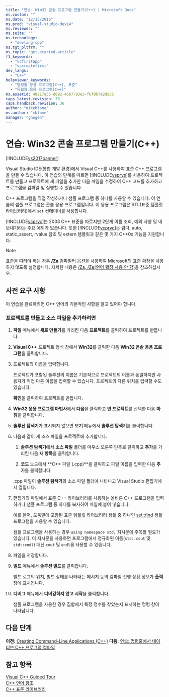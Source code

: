 ```yaml
---
title: "연습: Win32 콘솔 프로그램 만들기(C++) | Microsoft Docs"
ms.custom: ""
ms.date: "12/15/2016"
ms.prod: "visual-studio-dev14"
ms.reviewer: ""
ms.suite: ""
ms.technology: 
  - "devlang-cpp"
ms.tgt_pltfrm: ""
ms.topic: "get-started-article"
f1_keywords: 
  - "vcfirstapp"
  - "vccreatefirst"
dev_langs: 
  - "C++"
helpviewer_keywords: 
  - "명령줄 응용 프로그램[C++], 표준"
  - "독립형 응용 프로그램[C++]"
ms.assetid: 48217e35-d892-46b7-93e3-f6f0b7e2da35
caps.latest.revision: 36
caps.handback.revision: 36
author: "mikeblome"
ms.author: "mblome"
manager: "ghogen"
---
```

# 연습: Win32 콘솔 프로그램 만들기(C++)
[!INCLUDE[vs2017banner](../assembler/inline/includes/vs2017banner.md)]

Visual Studio IDE\(통합 개발 환경\)에서 Visual C\+\+를 사용하여 표준 C\+\+ 프로그램을 만들 수 있습니다.  이 연습의 단계를 따르면 [!INCLUDE[vsprvs](../assembler/masm/includes/vsprvs_md.md)]를 사용하여 프로젝트를 만들고 프로젝트에 새 파일을 추가한 다음 파일을 수정하여 C\+\+ 코드를 추가하고 프로그램을 컴파일 및 실행할 수 있습니다.  
  
 C\+\+ 프로그램을 직접 작성하거나 샘플 프로그램 중 하나를 사용할 수 있습니다.  이 연습의 샘플 프로그램은 콘솔 응용 프로그램입니다.  이 응용 프로그램은 STL\(표준 템플릿 라이브러리\)에서 `set` 컨테이너를 사용합니다.  
  
 [!INCLUDE[vcprvc](../build/includes/vcprvc_md.md)]는 2003 C\+\+ 표준을 따르지만 2단계 이름 조회, 예외 사양 및 내보내기라는 주요 예외가 있습니다.  또한 [!INCLUDE[vcprvc](../build/includes/vcprvc_md.md)]는 람다, auto, static\_assert, rvalue 참조 및 extern 템플릿과 같은 몇 가지 C\+\+0x 기능을 지원합니다.  
  
> [!NOTE]
>  표준을 따라야 하는 경우 **\/Za** 컴파일러 옵션을 사용하여 Microsoft의 표준 확장을 사용하지 않도록 설정합니다.  자세한 내용은 [\/Za, \/Ze\(언어 확장 사용 안 함\)](../build/reference/za-ze-disable-language-extensions.md)을 참조하십시오.  
  
## 사전 요구 사항  
 이 연습을 완료하려면 C\+\+ 언어의 기본적인 사항을 알고 있어야 합니다.  
  
### 프로젝트를 만들고 소스 파일을 추가하려면  
  
1.  **파일** 메뉴에서 **새로 만들기**를 가리킨 다음 **프로젝트**를 클릭하여 프로젝트를 만듭니다.  
  
2.  **Visual C\+\+** 프로젝트 형식 창에서 **Win32**를 클릭한 다음 **Win32 콘솔 응용 프로그램**을 클릭합니다.  
  
3.  프로젝트의 이름을 입력합니다.  
  
     프로젝트가 포함된 솔루션의 이름은 기본적으로 프로젝트의 이름과 동일하지만 사용자가 직접 다른 이름을 입력할 수 있습니다.  프로젝트의 다른 위치를 입력할 수도 있습니다.  
  
     **확인**을 클릭하여 프로젝트를 만듭니다.  
  
4.  **Win32 응용 프로그램 마법사**에서 **다음**을 클릭하고 **빈 프로젝트**를 선택한 다음 **마침**을 클릭합니다.  
  
5.  **솔루션 탐색기**가 표시되지 않으면 **보기** 메뉴에서 **솔루션 탐색기**를 클릭합니다.  
  
6.  다음과 같이 새 소스 파일을 프로젝트에 추가합니다.  
  
    1.  **솔루션 탐색기**에서 **소스 파일** 폴더를 마우스 오른쪽 단추로 클릭하고 **추가**를 가리킨 다음 **새 항목**을 클릭합니다.  
  
    2.  **코드** 노드에서 **C\+\+ 파일 \(.cpp\)**을 클릭하고 파일 이름을 입력한 다음 **추가**를 클릭합니다.  
  
     .cpp 파일이 **솔루션 탐색기**의 소스 파일 폴더에 나타나고 Visual Studio 편집기에서 열립니다.  
  
7.  편집기의 파일에서 표준 C\+\+ 라이브러리를 사용하는 올바른 C\+\+ 프로그램을 입력하거나 샘플 프로그램 중 하나를 복사하여 파일에 붙여 넣습니다.  
  
     예를 들어, 도움말에 포함된 표준 템플릿 라이브러리 샘플 중 하나인 [set::find](../misc/set-find-stl-samples.md) 샘플 프로그램을 사용할 수 있습니다.  
  
     샘플 프로그램을 사용하는 경우 `using namespace std;` 지시문에 주목할 필요가 있습니다.  이 지시문을 사용하면 프로그램에서 정규화된 이름\(`std::cout` 및 `std::endl`\) 대신 `cout` 및 `endl`을 사용할 수 있습니다.  
  
8.  파일을 저장합니다.  
  
9. **빌드** 메뉴에서 **솔루션 빌드**를 클릭합니다.  
  
     빌드 로그의 위치, 빌드 상태를 나타내는 메시지 등의 컴파일 진행 상황 정보가 **출력** 창에 표시됩니다.  
  
10. **디버그** 메뉴에서 **디버깅하지 않고 시작**을 클릭합니다.  
  
     샘플 프로그램을 사용한 경우 집합에서 특정 정수를 찾았는지 표시하는 명령 창이 나타납니다.  
  
## 다음 단계  
 **이전:** [Creating Command\-Line Applications \(C\+\+\)](http://msdn.microsoft.com/ko-kr/2505d9ed-aca4-426a-9071-078a2d707254) **다음:** [연습: 명령줄에서 네이티브 C\+\+ 프로그램 컴파일](../build/walkthrough-compiling-a-native-cpp-program-on-the-command-line.md)  
  
## 참고 항목  
 [Visual C\+\+ Guided Tour](http://msdn.microsoft.com/ko-kr/499cb66f-7df1-45d6-8b6b-33d94fd1f17c)   
 [C\+\+ 언어 참조](../cpp/cpp-language-reference.md)   
 [C\+\+ 표준 라이브러리](../standard-library/cpp-standard-library-reference.md)